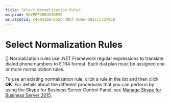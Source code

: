```yaml
---
title: Select Normalization Rules
ms.prod: SKYPEFORBUSINESS
ms.assetid: c46041b8-b52c-48bf-9da6-d91ccc7d7968
---
```



# Select Normalization Rules
[]
Normalization rules use .NET Framework regular expressions to translate dialed phone numbers to E.164 format. Each dial plan must be assigned one or more normalization rules.
  
    
    

To use an existing normalization rule, click a rule in the list and then click **OK**.
For details about the different procedures that you can perform by using the Skype for Business Server Control Panel, see  [Manage Skype for Business Server 2015](manage-skype-for-business-server-2015.md).
  
    
    


